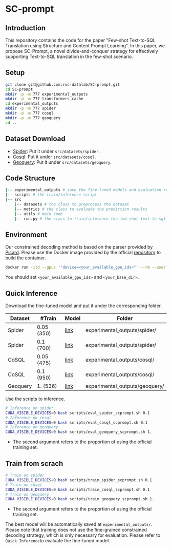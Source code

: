 # SC-prompt
## Introduction
This repository contains the code for the paper "Few-shot Text-to-SQL Translation using Structure and Content Prompt Learning". In this paper, we propose SC-Prompt, a novel divide-and-conquer strategy for effectively supporting Text-to-SQL translation in the few-shot scenario. 

## Setup
```sh
git clone git@github.com:ruc-datalab/SC-prompt.git
cd SC-prompt
mkdir -p -m 777 experimental_outputs
mkdir -p -m 777 transformers_cache
cd experimental_outputs
mkdir -p -m 777 spider
mkdir -p -m 777 cosql
mkdir -p -m 777 geoquery
cd ..
```

## Dataset Download

- [Spider](https://drive.google.com/uc?export=download&id=1_AckYkinAnhqmRQtGsQgUKAnTHxxX5J0): Put it under `src/datasets/spider`.
- [Cosql](https://drive.google.com/uc?export=download&id=14x6lsWqlu6gR-aYxa6cemslDN3qT3zxP): Put it under `src/datasets/cosql`.
- [Geoquery](https://drive.google.com/file/d/1hP4gpExG1EJCN3a1vOyK4XR4mTSFi7Q1/view?usp=share_link): Put it under `src/datasets/geoquery`.

## Code Structure

```sh
|-- experimental_outputs # save the fine-tuned models and evaluation results
|-- scripts # the train/inference script
|-- src
    |-- datasets # the class to preprocess the dataset 
    |-- metrics # the class to evaluate the prediction results
    |-- utils # main code
    |-- run.py # the class to train/inference the few-shot text-to-sql model
```

## Environment
Our constrained decoding method is based on the parser provided by [Picard](https://arxiv.org/abs/2109.05093). Please use the Docker image provided by the official [repository](https://github.com/ServiceNow/picard) to build the container.

```sh
docker run -itd --gpus '"device=<your_available_gpu_ids>"' --rm --user 13011:13011 --mount type=bind,source=<your_base_dir>/transformers_cache,target=/transformers_cache --mount type=bind,source=<your_base_dir>/scripts,target=/app/scripts --mount type=bind,source=<your_base_dir>/experimental_outputs,target=/app/experimental_outputs --mount type=bind,source=<your_base_dir>/src,target=/app/src tscholak/text-to-sql-eval:6a252386bed6d4233f0f13f4562d8ae8608e7445
```
You should set `<your_available_gpu_ids>` and `<your_base_dir>`.

## Quick Inference

Download the fine-tuned model and put it under the corresponding folder.

| Dataset | #Train | Model | Folder |
|-------|--------|--------|---------|
| Spider | 0.05 (350) | [link](https://drive.google.com/drive/folders/1b-16LFsnVMC5U2JxRew9nKtdOIhVr46j?usp=share_link) | experimental_outputs/spider/ |
| Spider | 0.1 (700) | [link](https://drive.google.com/drive/folders/16qcI-zcahpB-Y6BUyizLmt3-EMP8_sM7?usp=share_link) | experimental_outputs/spider/ |
| CoSQL | 0.05 (475) | [link](https://drive.google.com/drive/folders/1DxNdW5oBMQgYm7GE_VfvT9lFrJLcCpLs?usp=share_link) | experimental_outputs/cosql/ |
| CoSQL | 0.1 (950) | [link](https://drive.google.com/drive/folders/1MhbsPsyhD0RTVYFJ7jiqy8zxxUo2_4kp?usp=share_link) | experimental_outputs/cosql/ |
| Geoquery | 1. (536) | [link](https://drive.google.com/drive/folders/1Z-akKlTFhiNGdT23kmpU8VFQ3L5XvOgD?usp=share_link) | experimental_outputs/geoquery/ |

Use the scripts to inference.
```sh
# Inference on spider
CUDA_VISIBLE_DEVICES=0 bash scripts/eval_spider_scprompt.sh 0.1
# Inference on cosql
CUDA_VISIBLE_DEVICES=0 bash scripts/eval_cosql_scprompt.sh 0.1
# Inference on geoquery
CUDA_VISIBLE_DEVICES=0 bash scripts/eval_geoquery_scprompt.sh 1.
```
- The second argument refers to the proportion of using the official training set.

## Train from scrach
```sh
# Train on spider
CUDA_VISIBLE_DEVICES=0 bash scripts/train_spider_scprompt.sh 0.1
# Train on cosql
CUDA_VISIBLE_DEVICES=0 bash scripts/train_cosql_scprompt.sh 0.1
# Train on geoquery
CUDA_VISIBLE_DEVICES=0 bash scripts/train_geoquery_scprompt.sh 1.
```
- The second argument refers to the proportion of using the official training set.

The best model will be automatically saved at `experimental_outputs/`. Please note that training does not use the fine-grained constrained decoding strategy, which is only necessary for evaluation. Please refer to `Quick Inference`to evaluate the fine-tuned model.


